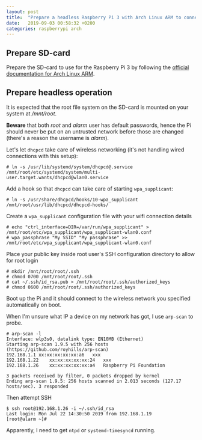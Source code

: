 ```yaml
---
layout: post
title:  "Prepare a headless Raspberry Pi 3 with Arch Linux ARM to connect to WiFi"
date:   2019-09-03 00:58:32 +0200
categories: raspberrypi arch
---
```


## Prepare SD-card

Prepare the SD-card to use for the Raspberry Pi 3 by following the
[official documentation for Arch Linux ARM](https://archlinuxarm.org/platforms/armv8/broadcom/raspberry-pi-3#installation).

## Prepare headless operation

It is expected that the root file system on the SD-card is mounted on your
system at */mnt/root*.

**Beware** that both *root* and *alarm* user has default passwords, hence the
Pi should never be put on an untrusted network before those are changed
(there's a reason the username is *alarm*).

Let's let `dhcpcd` take care of wireless networking (it's not handling wired
connections with this setup):

```
# ln -s /usr/lib/systemd/system/dhcpcd@.service /mnt/root/etc/systemd/system/multi-user.target.wants/dhcpcd@wlan0.service
```

Add a hook so that `dhcpcd` can take care of starting `wpa_supplicant`:

```
# ln -s /usr/share/dhcpcd/hooks/10-wpa_supplicant /mnt/root/usr/lib/dhcpcd/dhcpcd-hooks/
```

Create a `wpa_supplicant` configuration file with your wifi connection details

```
# echo "ctrl_interface=DIR=/var/run/wpa_supplicant" > /mnt/root/etc/wpa_supplicant/wpa_supplicant-wlan0.conf
# wpa_passphrase "My SSID" "My passphrase" >> /mnt/root/etc/wpa_supplicant/wpa_supplicant-wlan0.conf
```

Place your public key inside root user's SSH configuration directory to allow for
root login

```
# mkdir /mnt/root/root/.ssh
# chmod 0700 /mnt/root/root/.ssh
# cat ~/.ssh/id_rsa.pub > /mnt/root/root/.ssh/authorized_keys
# chmod 0600 /mnt/root/root/.ssh/authorized_keys
```

Boot up the Pi and it should connect to the wireless network you specified
automatically on boot.

When I'm unsure what IP a device on my network has got, I use `arp-scan` to
probe.

```
# arp-scan -l
Interface: wlp3s0, datalink type: EN10MB (Ethernet)
Starting arp-scan 1.9.5 with 256 hosts (https://github.com/royhills/arp-scan)
192.168.1.1	xx:xx:xx:xx:xx:a6	xxx
192.168.1.22	xx:xx:xx:xx:xx:24	xxx
192.168.1.26	xx:xx:xx:xx:xx:a4	Raspberry Pi Foundation

3 packets received by filter, 0 packets dropped by kernel
Ending arp-scan 1.9.5: 256 hosts scanned in 2.013 seconds (127.17 hosts/sec). 3 responded
```

Then attempt SSH

```
$ ssh root@192.168.1.26 -i ~/.ssh/id_rsa
Last login: Mon Jul 22 14:30:50 2019 from 192.168.1.19
[root@alarm ~]#
```

Apparently, I need to get `ntpd` or `systemd-timesyncd` running.

